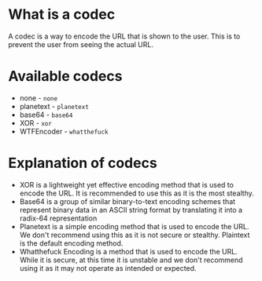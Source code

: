  # What is a codec 
A codec is a way to encode the URL that is shown to the user. This is to prevent the user from seeing the actual URL. 

# Available codecs
- none - `none`
- planetext - `planetext`
- base64 - `base64`
- XOR - `xor`
- WTFEncoder - `whatthefuck`


# Explanation of codecs

* XOR is a lightweight yet effective encoding method that is used to encode the URL. It is recommended to use this as it is the most stealthy.
* Base64 is a group of similar binary-to-text encoding schemes that represent binary data in an ASCII string format by translating it into a radix-64 representation
* Planetext is a simple encoding method that is used to encode the URL. We don't recommend using this as it is not secure or stealthy. Plaintext is the default encoding method.
* Whatthefuck Encoding is a method that is used to encode the URL. While it is secure, at this time it is unstable and we don't recommend using it as it may not operate as intended or expected.
